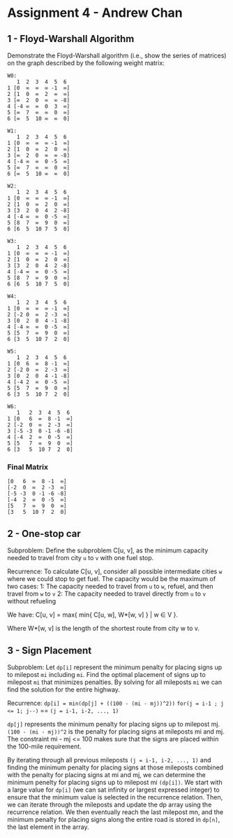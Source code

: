 # Assignment 4 - Andrew Chan

## 1 - Floyd-Warshall Algorithm
Demonstrate the Floyd-Warshall algorithm (i.e., show the series of matrices) on the graph
described by the following weight matrix:
```
W0:
   1  2  3  4  5  6
1 [0  ∞  ∞  ∞ -1  ∞]
2 [1  0  ∞  2  ∞  ∞]
3 [∞  2  0  ∞  ∞ -8]
4 [-4 ∞  ∞  0  3  ∞]
5 [∞  7  ∞  ∞  0  ∞]
6 [∞  5  10 ∞  ∞  0]
```
```
W1:
   1  2  3  4  5  6
1 [0  ∞  ∞  ∞ -1  ∞]
2 [1  0  ∞  2  0  ∞]
3 [∞  2  0  ∞  ∞ -8]
4 [-4 ∞  ∞  0 -5  ∞]
5 [∞  7  ∞  ∞  0  ∞]
6 [∞  5  10 ∞  ∞  0]
```
```
W2:
   1  2  3  4  5  6
1 [0  ∞  ∞  ∞ -1  ∞]
2 [1  0  ∞  2  0  ∞]
3 [3  2  0  4  2 -8]
4 [-4 ∞  ∞  0 -5  ∞]
5 [8  7  ∞  9  0  ∞]
6 [6  5  10 7  5  0]
```
```
W3:
   1  2  3  4  5  6
1 [0  ∞  ∞  ∞ -1  ∞]
2 [1  0  ∞  2  0  ∞]
3 [3  2  0  4  2 -8]
4 [-4 ∞  ∞  0 -5  ∞]
5 [8  7  ∞  9  0  ∞]
6 [6  5  10 7  5  0]
```
```
W4:
   1  2  3  4  5  6
1 [0  ∞  ∞  ∞ -1  ∞]
2 [-2 0  ∞  2 -3  ∞]
3 [0  2  0  4 -1 -8]
4 [-4 ∞  ∞  0 -5  ∞]
5 [5  7  ∞  9  0  ∞]
6 [3  5  10 7  2  0]
```
```
W5:
   1  2  3  4  5  6
1 [0  6  ∞  8 -1  ∞]
2 [-2 0  ∞  2 -3  ∞]
3 [0  2  0  4 -1 -8]
4 [-4 2  ∞  0 -5  ∞]
5 [5  7  ∞  9  0  ∞]
6 [3  5  10 7  2  0]
```
```
W6:
   1   2  3  4  5  6
1 [0   6  ∞  8 -1  ∞]
2 [-2  0  ∞  2 -3  ∞]
3 [-5 -3  0 -1 -6 -8]
4 [-4  2  ∞  0 -5  ∞]
5 [5   7  ∞  9  0  ∞]
6 [3   5  10 7  2  0]
```
### Final Matrix
```
[0   6  ∞  8 -1  ∞]
[-2  0  ∞  2 -3  ∞]
[-5 -3  0 -1 -6 -8]
[-4  2  ∞  0 -5  ∞]
[5   7  ∞  9  0  ∞]
[3   5  10 7  2  0]
```

## 2 - One-stop car

Subproblem: Define the subproblem C[u, v], as the minimum capacity needed to travel from city `u` to `v` with one fuel stop.

Recurrence: To calculate C[u, v], consider all possible intermediate cities `w` where we could stop to get fuel. The capacity would be the maximum of two cases:
1: The capacity needed to travel from `u` to `w`, refuel, and then travel from `w` to `v`
2: The capacity needed to travel directly from `u` to `v` without refueling

We have:
C[u, v] = max{ min{ C[u, w], W*[w, v] } | w ∈ V }.

Where W*[w, v] is the length of the shortest route from city w to v.

## 3 - Sign Placement
Subproblem: Let `dp[i]` represent the minimum penalty for placing signs up to milepost `mi` including `mi`. Find the optimal placement of signs up to milepost `mi` that minimizes penalties. By solving for all mileposts `mi` we can find the solution for the entire highway.

Recurrence:
`dp[i] = min(dp[j] + ((100 - (mi - mj))^2))` 
`for(j = i-1 ; j <= 1; j--)` == `(j = i-1, i-2, ..., 1)`

`dp[j]` represents the minimum penalty for placing signs up to milepost mj. `(100 - (mi - mj))^2` is the penalty for placing signs at mileposts mi and mj. The constraint mi - mj <= 100 makes sure that the signs are placed within the 100-mile requirement.

By iterating through all previous mileposts `(j = i-1, i-2, ..., 1)` and finding the minimum penalty for placing signs at those mileposts combined with the penalty for placing signs at mi and mj, we can determine the minimum penelty for placing signs up to milepost mi `(dp[i])`. We start with a large value for `dp[i]` (we can sat infinity or largest expressed integer) to ensure that the minimum value is selected in the recurrence relation. Then, we can iterate through the mileposts and update the dp array using the recurrence relation. We then eventually reach the last milepost mn, and the minimum penalty for placing signs along the entire road is stored in `dp[n]`, the last element in the array.